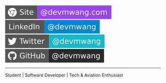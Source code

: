 [![Personal Site URL](https://raw.githubusercontent.com/devmwang/devmwang/main/assets/Site.svg)](https://www.devmwang.com/)
[![LinkedIn URL](https://raw.githubusercontent.com/devmwang/devmwang/main/assets/LinkedIn.svg)](https://www.linkedin.com/in/devmwang/)
[![Twitter URL](https://raw.githubusercontent.com/devmwang/devmwang/main/assets/Twitter.svg)](https://twitter.com/devmwang/)
[![GitHub URL](https://raw.githubusercontent.com/devmwang/devmwang/main/assets/GitHub.svg)](https://github.com/devmwang/)

---

Student | Software Developer | Tech & Aviation Enthusiast
